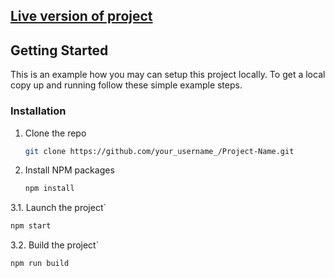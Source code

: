 <!-- GETTING STARTED -->
## [Live version of project](https://backendless-tabapp.vercel.app/)

## Getting Started

This is an example how you may can setup this project locally.
To get a local copy up and running follow these simple example steps.

### Installation

1. Clone the repo
   ```sh
   git clone https://github.com/your_username_/Project-Name.git
   ```
2. Install NPM packages
   ```sh
   npm install
   ```
3.1. Launch the project`
   ```js
   npm start
   ```
3.2. Build the project`
   ```js
   npm run build
   ```
